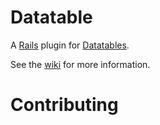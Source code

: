 Datatable
=========

A [Rails](http://rubyonrails.org) plugin for [Datatables](http://datatables.net).

See the [wiki](https://github.com/logic-refinery/datatable/wiki) for more information.

Contributing
=========


